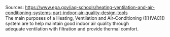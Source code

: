 Sources:
https://www.epa.gov/iaq-schools/heating-ventilation-and-air-conditioning-systems-part-indoor-air-quality-design-tools
\
The main purposes of a Heating, Ventilation and Air-Conditioning ([[HVAC]]) system are to help maintain good indoor air quality through adequate ventilation with filtration and provide thermal comfort.
